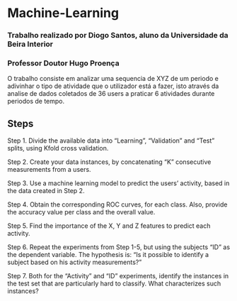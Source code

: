 # Machine-Learning

### Trabalho realizado por Diogo Santos, aluno da Universidade da Beira Interior
### Professor Doutor Hugo Proença

O trabalho consiste em analizar uma sequencia de XYZ de um periodo e adivinhar o tipo de atividade que o utilizador está a fazer, isto através da analise de dados coletados de 36 users a praticar 6 atividades durante periodos de tempo.

## Steps

Step 1. Divide the available data into “Learning”, “Validation” and “Test” splits, using Kfold cross validation.


Step 2. Create your data instances, by concatenating “K” consecutive measurements from a users.


Step 3. Use a machine learning model to predict the users’ activity, based in the data created in Step 2.


Step 4. Obtain the corresponding ROC curves, for each class. Also, provide the accuracy value per class and the overall value.


Step 5. Find the importance of the X, Y and Z features to predict each activity.


Step 6. Repeat the experiments from Step 1-5, but using the subjects “ID” as the dependent variable. The hypothesis is: “Is it possible to identify a subject based on his activity measurements?”


Step 7. Both for the “Activity” and “ID” experiments, identify the instances in the test set that are particularly hard to classify. What characterizes such instances?
